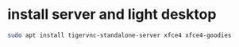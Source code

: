 # install server and light desktop
```bash
sudo apt install tigervnc-standalone-server xfce4 xfce4-goodies
```
